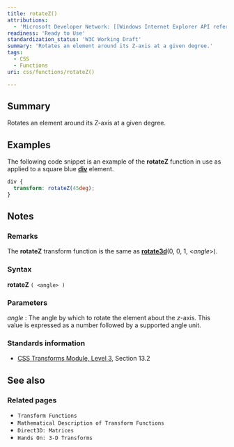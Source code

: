```yaml
---
title: rotateZ()
attributions:
  - 'Microsoft Developer Network: [[Windows Internet Explorer API reference](http://msdn.microsoft.com/en-us/library/ie/hh828809%28v=vs.85%29.aspx) Article]'
readiness: 'Ready to Use'
standardization_status: 'W3C Working Draft'
summary: 'Rotates an element around its Z-axis at a given degree.'
tags:
  - CSS
  - Functions
uri: css/functions/rotateZ()

---
```

## Summary

Rotates an element around its Z-axis at a given degree.

## Examples

The following code snippet is an example of the **rotateZ** function in use as applied to a square blue [**div**](/html/elements/div) element.

``` css
div {
  transform: rotateZ(45deg);
}
```

## Notes

### Remarks

The **rotateZ** transform function is the same as [**rotate3d**](/css/functions/rotate3d())(0, 0, 1, \<*angle*\>).

### Syntax

**rotateZ** `( <angle> )`

### Parameters

*angle*
:   The angle by which to rotate the element about the *z*-axis. This value is expressed as a number followed by a supported angle unit.

### Standards information

-   [CSS Transforms Module, Level 3](http://go.microsoft.com/fwlink/p/?LinkID=223145), Section 13.2

## See also

### Related pages

-   `Transform Functions`
-   `Mathematical Description of Transform Functions`
-   `Direct3D: Matrices`
-   `Hands On: 3-D Transforms`

